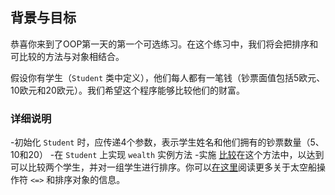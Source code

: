 ## 背景与目标

恭喜你来到了OOP第一天的第一个可选练习。在这个练习中，我们将会把排序和可比较的方法与对象相结合。

假设你有学生（`Student` 类中定义），他们每人都有一笔钱（钞票面值包括5欧元、10欧元和20欧元）。我们希望这个程序能够比较他们的财富。

### 详细说明

-初始化 `Student` 时，应传递4个参数，表示学生姓名和他们拥有的钞票数量（5、10和20）
-在 `Student` 上实现 `wealth` 实例方法
-实施 [比较](https://ruby-doc.org/core-2.7.5/Comparable.html)在这个方法中，以达到可以比较两个学生，并对一组学生进行排序。你可以[在这里](http://stackoverflow.com/a/28014514)阅读更多关于太空船操作符 `<=>` 和排序对象的信息。
